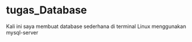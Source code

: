 # tugas_Database

Kali ini saya membuat database sederhana di terminal Linux menggunakan mysql-server 

